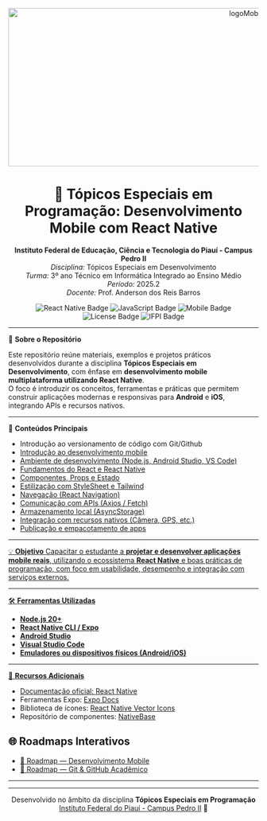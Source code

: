 <p align="center">
  <img width="947" height="318" alt="logoMobile" src="https://github.com/user-attachments/assets/e78fb50a-5a35-4a65-a2ab-6f7a9f0ee065" />

</p>

<h1 align="center">📱 Tópicos Especiais em Programação: Desenvolvimento Mobile com React Native</h1>

<p align="center">
  <strong>Instituto Federal de Educação, Ciência e Tecnologia do Piauí - Campus Pedro II</strong><br>
  <em>Disciplina:</em> Tópicos Especiais em Desenvolvimento<br>
  <em>Turma:</em> 3º ano Técnico em Informática Integrado ao Ensino Médio<br>
  <em>Período:</em> 2025.2<br>
  <em>Docente:</em> Prof. Anderson dos Reis Barros
</p>

<p align="center">
  <img src="https://img.shields.io/badge/React_Native-0.75-blue?logo=react&logoColor=white" alt="React Native Badge">
  <img src="https://img.shields.io/badge/JavaScript-ES2023-yellow?logo=javascript&logoColor=white" alt="JavaScript Badge">
  <img src="https://img.shields.io/badge/Plataforma-Mobile-success?logo=android&logoColor=white" alt="Mobile Badge">
  <img src="https://img.shields.io/badge/Licença-MIT-green?logo=open-source-initiative&logoColor=white" alt="License Badge">
  <img src="https://img.shields.io/badge/Instituição-IFPI-success?logo=academia&logoColor=white" alt="IFPI Badge">
</p>

---

📘 **Sobre o Repositório**

Este repositório reúne materiais, exemplos e projetos práticos desenvolvidos durante a disciplina **Tópicos Especiais em Desenvolvimento**, com ênfase em **desenvolvimento mobile multiplataforma utilizando React Native**.  
O foco é introduzir os conceitos, ferramentas e práticas que permitem construir aplicações modernas e responsivas para **Android** e **iOS**, integrando APIs e recursos nativos.

---

🧩 **Conteúdos Principais**
- Introdução ao versionamento de código com Git/Github <a href='link'/>
- Introdução ao desenvolvimento mobile  
- Ambiente de desenvolvimento (Node.js, Android Studio, VS Code)  
- Fundamentos do React e React Native  
- Componentes, Props e Estado  
- Estilização com StyleSheet e Tailwind  
- Navegação (React Navigation)  
- Comunicação com APIs (Axios / Fetch)  
- Armazenamento local (AsyncStorage)  
- Integração com recursos nativos (Câmera, GPS, etc.)  
- Publicação e empacotamento de apps  

---

💡 **Objetivo**
Capacitar o estudante a **projetar e desenvolver aplicações mobile reais**, utilizando o ecossistema **React Native** e boas práticas de programação, com foco em usabilidade, desempenho e integração com serviços externos.

---

🛠️ **Ferramentas Utilizadas**
- **Node.js 20+**
- **React Native CLI / Expo**
- **Android Studio**
- **Visual Studio Code**
- **Emuladores ou dispositivos físicos (Android/iOS)**

---

📎 **Recursos Adicionais**
- Documentação oficial: [React Native](https://reactnative.dev/)  
- Ferramentas Expo: [Expo Docs](https://docs.expo.dev/)  
- Biblioteca de ícones: [React Native Vector Icons](https://oblador.github.io/react-native-vector-icons/)  
- Repositório de componentes: [NativeBase](https://nativebase.io/)  
## 🌐 Roadmaps Interativos

- [📱 Roadmap — Desenvolvimento Mobile](https://seuusuario.github.io/nome-do-repositorio/roadmap-mobile.html)
- [🐙 Roadmap — Git & GitHub Acadêmico](https://seuusuario.github.io/nome-do-repositorio/roadmap-git.html)

---

<footer align="center">
  <hr>
  <p>
    Desenvolvido no âmbito da disciplina <strong>Tópicos Especiais em Programação</strong> <br>
    <a href="https://www.ifpi.edu.br/pedroii" target="_blank">Instituto Federal do Piauí - Campus Pedro II</a> 📱
  </p>
</footer>
